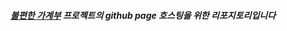 ##### [불편한 가계부](https://github.com/pvvng/account_book_with_react) 프로젝트의 github page 호스팅을 위한 리포지토리입니다
